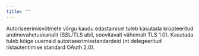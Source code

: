 ```yaml
---
title: ""
---
```

Autoriseerimisvõtmete võrgu kaudu edastamisel tuleb kasutada krüpteeritud
andmevahetuskanalit (SSL/TLS abil, soovitavalt vähemalt TLS 1.0). Kasutada tuleb
kõige uuemaid autoriseerimisstandardeid (nt delegeeritud ristautentimise
standard OAuth 2.0).
